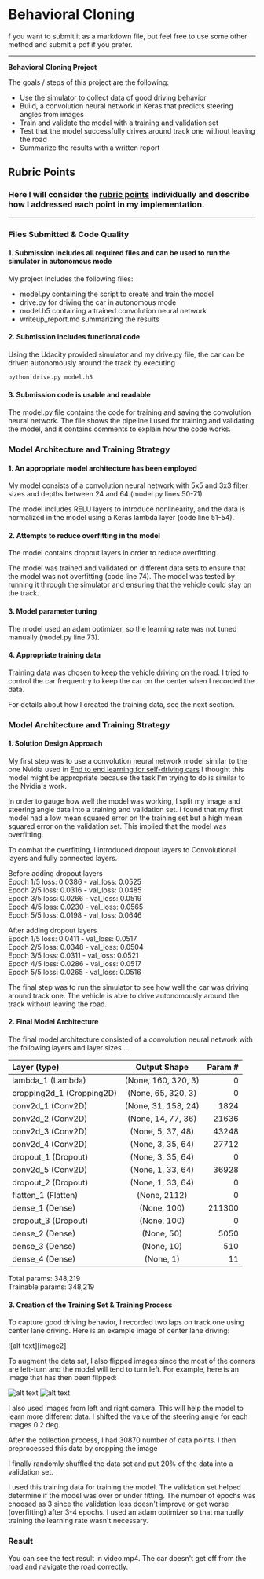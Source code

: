 # **Behavioral Cloning** 
f you want to submit it as a markdown file, but feel free to use some other method and submit a pdf if you prefer.

---

**Behavioral Cloning Project**

The goals / steps of this project are the following:
* Use the simulator to collect data of good driving behavior
* Build, a convolution neural network in Keras that predicts steering angles from images
* Train and validate the model with a training and validation set
* Test that the model successfully drives around track one without leaving the road
* Summarize the results with a written report


[//]: # (Image References)

[image6]: ./examples/placeholder_small.png "Normal Image"
[image7]: ./examples/placeholder_small.png "Flipped Image"

## Rubric Points
### Here I will consider the [rubric points](https://review.udacity.com/#!/rubrics/432/view) individually and describe how I addressed each point in my implementation.  

---
### Files Submitted & Code Quality

#### 1. Submission includes all required files and can be used to run the simulator in autonomous mode

My project includes the following files:
* model.py containing the script to create and train the model
* drive.py for driving the car in autonomous mode
* model.h5 containing a trained convolution neural network 
* writeup_report.md summarizing the results

#### 2. Submission includes functional code
Using the Udacity provided simulator and my drive.py file, the car can be driven autonomously around the track by executing 
```sh
python drive.py model.h5
```

#### 3. Submission code is usable and readable

The model.py file contains the code for training and saving the convolution neural network. The file shows the pipeline I used for training and validating the model, and it contains comments to explain how the code works.

### Model Architecture and Training Strategy

#### 1. An appropriate model architecture has been employed

My model consists of a convolution neural network with 5x5 and 3x3 filter sizes and depths between 24 and 64 (model.py lines 50-71) 

The model includes RELU layers to introduce nonlinearity, and the data is normalized in the model using a Keras lambda layer (code line 51-54). 

#### 2. Attempts to reduce overfitting in the model

The model contains dropout layers in order to reduce overfitting. 

The model was trained and validated on different data sets to ensure that the model was not overfitting (code line 74). The model was tested by running it through the simulator and ensuring that the vehicle could stay on the track.

#### 3. Model parameter tuning

The model used an adam optimizer, so the learning rate was not tuned manually (model.py line 73).

#### 4. Appropriate training data

Training data was chosen to keep the vehicle driving on the road. I tried to control the car frequentry to keep the car on the center when I recorded the data. 

For details about how I created the training data, see the next section. 

### Model Architecture and Training Strategy

#### 1. Solution Design Approach

My first step was to use a convolution neural network model similar to the one Nvidia used in [End to end learning for self-driving cars](https://www.google.com/url?sa=t&rct=j&q=&esrc=s&source=web&cd=1&ved=2ahUKEwjyk96Z_IDiAhVLzbwKHewNBwEQFjAAegQIAhAC&url=https%3A%2F%2Fimages.nvidia.com%2Fcontent%2Ftegra%2Fautomotive%2Fimages%2F2016%2Fsolutions%2Fpdf%2Fend-to-end-dl-using-px.pdf&usg=AOvVaw10_flEW7gmCuHMDUngG8qV) I thought this model might be appropriate because the task I'm trying to do is similar to the Nvidia's work.

In order to gauge how well the model was working, I split my image and steering angle data into a training and validation set. I found that my first model had a low mean squared error on the training set but a high mean squared error on the validation set. This implied that the model was overfitting. 

To combat the overfitting, I introduced dropout layers to Convolutional layers and fully connected layers.

Before adding dropout layers  
 Epoch 1/5 loss: 0.0386 - val_loss: 0.0525  
 Epoch 2/5 loss: 0.0316 - val_loss: 0.0485  
 Epoch 3/5 loss: 0.0266 - val_loss: 0.0519  
 Epoch 4/5 loss: 0.0230 - val_loss: 0.0565  
 Epoch 5/5 loss: 0.0198 - val_loss: 0.0646  
 
After adding dropout layers  
 Epoch 1/5 loss: 0.0411 - val_loss: 0.0517  
 Epoch 2/5 loss: 0.0348 - val_loss: 0.0504  
 Epoch 3/5 loss: 0.0311 - val_loss: 0.0521  
 Epoch 4/5 loss: 0.0286 - val_loss: 0.0517  
 Epoch 5/5 loss: 0.0265 - val_loss: 0.0516  

The final step was to run the simulator to see how well the car was driving around track one. The vehicle is able to drive autonomously around the track without leaving the road.

#### 2. Final Model Architecture

The final model architecture consisted of a convolution neural network with the following layers and layer sizes ...

|Layer (type)                | Output Shape            |  Param #|   
|:---|:---:|---:|
|lambda_1 (Lambda)            |(None, 160, 320, 3)       |0         
|cropping2d_1 (Cropping2D)    |(None, 65, 320, 3)        |0         
|conv2d_1 (Conv2D)            |(None, 31, 158, 24)       |1824      
|conv2d_2 (Conv2D)            |(None, 14, 77, 36)        |21636     
|conv2d_3 (Conv2D)            |(None, 5, 37, 48)         |43248     
|conv2d_4 (Conv2D)            |(None, 3, 35, 64)         |27712     
|dropout_1 (Dropout)          |(None, 3, 35, 64)         |0         
|conv2d_5 (Conv2D)            |(None, 1, 33, 64)         |36928     
|dropout_2 (Dropout)          |(None, 1, 33, 64)         |0         
|flatten_1 (Flatten)          |(None, 2112)              |0         
|dense_1 (Dense)              |(None, 100)               |211300    
|dropout_3 (Dropout)          |(None, 100)               |0         
|dense_2 (Dense)              |(None, 50)                |5050      
|dense_3 (Dense)              |(None, 10)                |510       
|dense_4 (Dense)              |(None, 1)                 |11        


Total params: 348,219  
Trainable params: 348,219  



#### 3. Creation of the Training Set & Training Process

To capture good driving behavior, I recorded two laps on track one using center lane driving. Here is an example image of center lane driving:

![alt text][image2]

To augment the data sat, I also flipped images since the most of the corners are left-turn and the model will tend to turn left. For example, here is an image that has then been flipped:

![alt text][image6]
![alt text][image7]

I also used images from left and right camera. This will help the model to learn more different data. I shifted the value of the steering angle for each images 0.2 deg.


After the collection process, I had 30870 number of data points. I then preprocessed this data by cropping the image


I finally randomly shuffled the data set and put 20% of the data into a validation set. 

I used this training data for training the model. The validation set helped determine if the model was over or under fitting. The number of epochs was choosed as 3 since the validation loss doesn't improve or get worse (overfitting) after 3-4 epochs. I used an adam optimizer so that manually training the learning rate wasn't necessary.

### Result
You can see the test result in video.mp4. The car doesn't get off from the road and navigate the road correctly.






